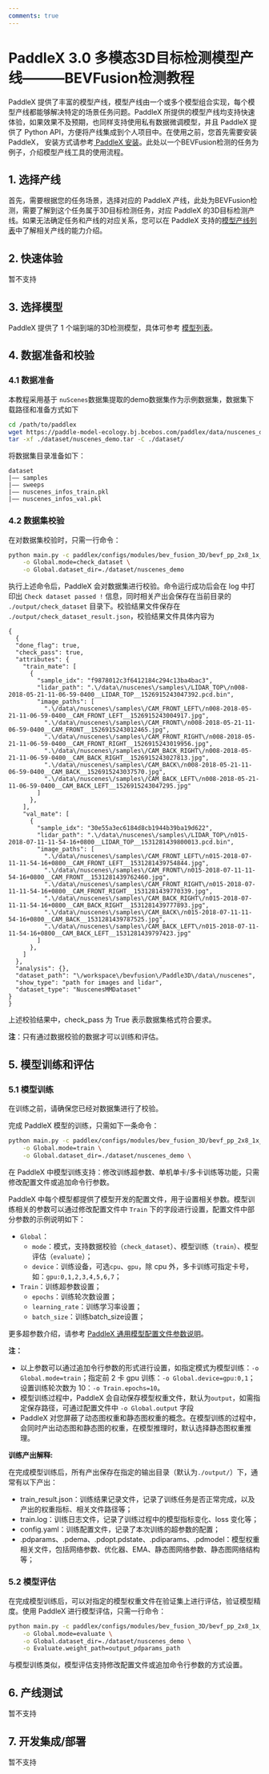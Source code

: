 ```yaml
---
comments: true
---
```


# PaddleX 3.0 多模态3D目标检测模型产线———BEVFusion检测教程

PaddleX 提供了丰富的模型产线，模型产线由一个或多个模型组合实现，每个模型产线都能够解决特定的场景任务问题。PaddleX 所提供的模型产线均支持快速体验，如果效果不及预期，也同样支持使用私有数据微调模型，并且 PaddleX 提供了 Python API，方便将产线集成到个人项目中。在使用之前，您首先需要安装 PaddleX， 安装方式请参考[ PaddleX 安装](../installation/installation.md)。此处以一个BEVFusion检测的任务为例子，介绍模型产线工具的使用流程。

## 1. 选择产线

首先，需要根据您的任务场景，选择对应的 PaddleX 产线，此处为BEVFusion检测，需要了解到这个任务属于3D目标检测任务，对应 PaddleX 的3D目标检测产线。如果无法确定任务和产线的对应关系，您可以在 PaddleX 支持的[模型产线列表](../support_list/pipelines_list.md)中了解相关产线的能力介绍。


## 2. 快速体验

暂不支持

## 3. 选择模型

PaddleX 提供了 1 个端到端的3D检测模型，具体可参考 [模型列表](../support_list/models_list.md)。

## 4. 数据准备和校验
### 4.1 数据准备

本教程采用基于 `nuScenes`数据集提取的demo数据集作为示例数据集，数据集下载路径和准备方式如下

```bash
cd /path/to/paddlex
wget https://paddle-model-ecology.bj.bcebos.com/paddlex/data/nuscenes_demo.tar -P ./dataset
tar -xf ./dataset/nuscenes_demo.tar -C ./dataset/
```

将数据集目录准备如下：
```
dataset
|—— samples
|—— sweeps
|—— nuscenes_infos_train.pkl
|—— nuscenes_infos_val.pkl
```


### 4.2 数据集校验

在对数据集校验时，只需一行命令：

```bash
python main.py -c paddlex/configs/modules/bev_fusion_3D/bevf_pp_2x8_1x_nusc.yaml \
    -o Global.mode=check_dataset \
    -o Global.dataset_dir=./dataset/nuscenes_demo
```

执行上述命令后，PaddleX 会对数据集进行校验。命令运行成功后会在 log 中打印出 `Check dataset passed !` 信息，同时相关产出会保存在当前目录的 `./output/check_dataset` 目录下。校验结果文件保存在 `./output/check_dataset_result.json`，校验结果文件具体内容为
```
{
  {
  "done_flag": true,
  "check_pass": true,
  "attributes": {
    "train_mate": [
      {
        "sample_idx": "f9878012c3f6412184c294c13ba4bac3",
        "lidar_path": ".\/data\/nuscenes\/samples\/LIDAR_TOP\/n008-2018-05-21-11-06-59-0400__LIDAR_TOP__1526915243047392.pcd.bin",
        "image_paths": [
          ".\/data\/nuscenes\/samples\/CAM_FRONT_LEFT\/n008-2018-05-21-11-06-59-0400__CAM_FRONT_LEFT__1526915243004917.jpg",
          ".\/data\/nuscenes\/samples\/CAM_FRONT\/n008-2018-05-21-11-06-59-0400__CAM_FRONT__1526915243012465.jpg",
          ".\/data\/nuscenes\/samples\/CAM_FRONT_RIGHT\/n008-2018-05-21-11-06-59-0400__CAM_FRONT_RIGHT__1526915243019956.jpg",
          ".\/data\/nuscenes\/samples\/CAM_BACK_RIGHT\/n008-2018-05-21-11-06-59-0400__CAM_BACK_RIGHT__1526915243027813.jpg",
          ".\/data\/nuscenes\/samples\/CAM_BACK\/n008-2018-05-21-11-06-59-0400__CAM_BACK__1526915243037570.jpg",
          ".\/data\/nuscenes\/samples\/CAM_BACK_LEFT\/n008-2018-05-21-11-06-59-0400__CAM_BACK_LEFT__1526915243047295.jpg"
        ]
      },
    ],
    "val_mate": [
      {
        "sample_idx": "30e55a3ec6184d8cb1944b39ba19d622",
        "lidar_path": ".\/data\/nuscenes\/samples\/LIDAR_TOP\/n015-2018-07-11-11-54-16+0800__LIDAR_TOP__1531281439800013.pcd.bin",
        "image_paths": [
          ".\/data\/nuscenes\/samples\/CAM_FRONT_LEFT\/n015-2018-07-11-11-54-16+0800__CAM_FRONT_LEFT__1531281439754844.jpg",
          ".\/data\/nuscenes\/samples\/CAM_FRONT\/n015-2018-07-11-11-54-16+0800__CAM_FRONT__1531281439762460.jpg",
          ".\/data\/nuscenes\/samples\/CAM_FRONT_RIGHT\/n015-2018-07-11-11-54-16+0800__CAM_FRONT_RIGHT__1531281439770339.jpg",
          ".\/data\/nuscenes\/samples\/CAM_BACK_RIGHT\/n015-2018-07-11-11-54-16+0800__CAM_BACK_RIGHT__1531281439777893.jpg",
          ".\/data\/nuscenes\/samples\/CAM_BACK\/n015-2018-07-11-11-54-16+0800__CAM_BACK__1531281439787525.jpg",
          ".\/data\/nuscenes\/samples\/CAM_BACK_LEFT\/n015-2018-07-11-11-54-16+0800__CAM_BACK_LEFT__1531281439797423.jpg"
        ]
      },
    ]
  },
  "analysis": {},
  "dataset_path": "\/workspace\/bevfusion\/Paddle3D\/data\/nuscenes",
  "show_type": "path for images and lidar",
  "dataset_type": "NuscenesMMDataset"
}
}
```
上述校验结果中，check_pass 为 True 表示数据集格式符合要求。

<b>注</b>：只有通过数据校验的数据才可以训练和评估。


## 5. 模型训练和评估
### 5.1 模型训练

在训练之前，请确保您已经对数据集进行了校验。

完成 PaddleX 模型的训练，只需如下一条命令：

```bash
python main.py -c paddlex/configs/modules/bev_fusion_3D/bevf_pp_2x8_1x_nusc.yaml \
    -o Global.mode=train \
    -o Global.dataset_dir=./dataset/nuscenes_demo \
```

在 PaddleX 中模型训练支持：修改训练超参数、单机单卡/多卡训练等功能，只需修改配置文件或追加命令行参数。

PaddleX 中每个模型都提供了模型开发的配置文件，用于设置相关参数。模型训练相关的参数可以通过修改配置文件中 `Train` 下的字段进行设置，配置文件中部分参数的示例说明如下：

* `Global`：
    * `mode`：模式，支持数据校验（`check_dataset`）、模型训练（`train`）、模型评估（`evaluate`）；
    * `device`：训练设备，可选`cpu`、`gpu`，除 cpu 外，多卡训练可指定卡号，如：`gpu:0,1,2,3,4,5,6,7`；
* `Train`：训练超参数设置；
    * `epochs`：训练轮次数设置；
    * `learning_rate`：训练学习率设置；
    * `batch_size`：训练batch_size设置；

更多超参数介绍，请参考 [PaddleX 通用模型配置文件参数说明](../module_usage/instructions/config_parameters_common.md)。

<b>注：</b>
- 以上参数可以通过追加令行参数的形式进行设置，如指定模式为模型训练：`-o Global.mode=train`；指定前 2 卡 gpu 训练：`-o Global.device=gpu:0,1`；设置训练轮次数为 10：`-o Train.epochs=10`。
- 模型训练过程中，PaddleX 会自动保存模型权重文件，默认为`output`，如需指定保存路径，可通过配置文件中 `-o Global.output` 字段
- PaddleX 对您屏蔽了动态图权重和静态图权重的概念。在模型训练的过程中，会同时产出动态图和静态图的权重，在模型推理时，默认选择静态图权重推理。

<b>训练产出解释:</b>

在完成模型训练后，所有产出保存在指定的输出目录（默认为`./output/`）下，通常有以下产出：

* train_result.json：训练结果记录文件，记录了训练任务是否正常完成，以及产出的权重指标、相关文件路径等；
* train.log：训练日志文件，记录了训练过程中的模型指标变化、loss 变化等；
* config.yaml：训练配置文件，记录了本次训练的超参数的配置；
* .pdparams、.pdema、.pdopt.pdstate、.pdiparams、.pdmodel：模型权重相关文件，包括网络参数、优化器、EMA、静态图网络参数、静态图网络结构等；

### 5.2 模型评估

在完成模型训练后，可以对指定的模型权重文件在验证集上进行评估，验证模型精度。使用 PaddleX 进行模型评估，只需一行命令：

```bash
python main.py -c paddlex/configs/modules/bev_fusion_3D/bevf_pp_2x8_1x_nusc.yaml \
    -o Global.mode=evaluate \
    -o Global.dataset_dir=./dataset/nuscenes_demo \
    -o Evaluate.weight_path=output_pdparams_path
```

与模型训练类似，模型评估支持修改配置文件或追加命令行参数的方式设置。


## 6. 产线测试

暂不支持

## 7. 开发集成/部署

暂不支持
